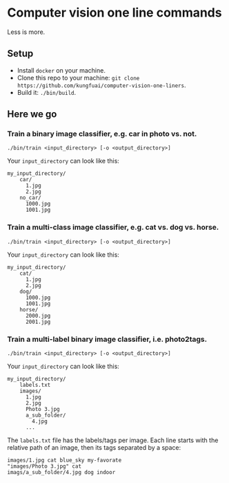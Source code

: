 # Computer vision one line commands

Less is more.

## Setup

- Install `docker` on your machine.
- Clone this repo to your machine: `git clone https://github.com/kungfuai/computer-vision-one-liners`.
- Build it: `./bin/build`.

## Here we go

### Train a binary image classifier, e.g. car in photo vs. not.

```
./bin/train <input_directory> [-o <output_directory>]
```

Your `input_directory` can look like this:

```
my_input_directory/
    car/
      1.jpg
      2.jpg
    no_car/
      1000.jpg
      1001.jpg
```

### Train a multi-class image classifier, e.g. cat vs. dog vs. horse.

```
./bin/train <input_directory> [-o <output_directory>]
```

Your `input_directory` can look like this:

```
my_input_directory/
    cat/
      1.jpg
      2.jpg
    dog/
      1000.jpg
      1001.jpg
    horse/
      2000.jpg
      2001.jpg
```

### Train a multi-label binary image classifier, i.e. photo2tags.

```
./bin/train <input_directory> [-o <output_directory>]
```

Your `input_directory` can look like this:

```
my_input_directory/
    labels.txt
    images/
      1.jpg
      2.jpg
      Photo 3.jpg
      a_sub_folder/
        4.jpg
      ...
```

The `labels.txt` file has the labels/tags per image. Each line starts with the relative path of an image, then its tags separated by a space:

```
images/1.jpg cat blue_sky my-favorate
"images/Photo 3.jpg" cat
imags/a_sub_folder/4.jpg dog indoor
```